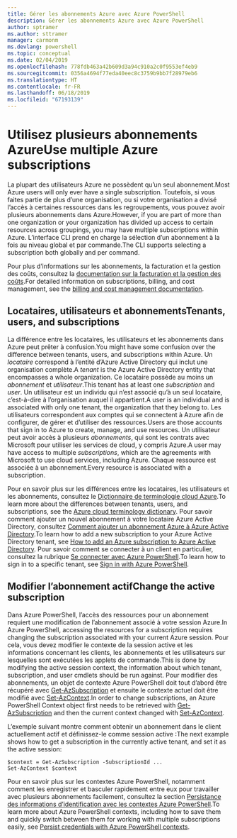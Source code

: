 ```yaml
---
title: Gérer les abonnements Azure avec Azure PowerShell
description: Gérer les abonnements Azure avec Azure PowerShell
author: sptramer
ms.author: sttramer
manager: carmonm
ms.devlang: powershell
ms.topic: conceptual
ms.date: 02/04/2019
ms.openlocfilehash: 778fdb463a42b609d3a94c910a2c0f9553ef4eb9
ms.sourcegitcommit: 0356a4694f77eda40eec8c3759b9bb7f28979eb6
ms.translationtype: HT
ms.contentlocale: fr-FR
ms.lasthandoff: 06/18/2019
ms.locfileid: "67193139"
---
```

# <a name="use-multiple-azure-subscriptions"></a><span data-ttu-id="0ed6d-103">Utilisez plusieurs abonnements Azure</span><span class="sxs-lookup"><span data-stu-id="0ed6d-103">Use multiple Azure subscriptions</span></span>

<span data-ttu-id="0ed6d-104">La plupart des utilisateurs Azure ne possèdent qu’un seul abonnement.</span><span class="sxs-lookup"><span data-stu-id="0ed6d-104">Most Azure users will only ever have a single subscription.</span></span> <span data-ttu-id="0ed6d-105">Toutefois, si vous faites partie de plus d’une organisation, ou si votre organisation a divisé l’accès à certaines ressources dans les regroupements, vous pouvez avoir plusieurs abonnements dans Azure.</span><span class="sxs-lookup"><span data-stu-id="0ed6d-105">However, if you are part of more than one organization or your organization has divided up access to certain resources across groupings, you may have multiple subscriptions within Azure.</span></span> <span data-ttu-id="0ed6d-106">L’interface CLI prend en charge la sélection d’un abonnement à la fois au niveau global et par commande.</span><span class="sxs-lookup"><span data-stu-id="0ed6d-106">The CLI supports selecting a subscription both globally and per command.</span></span>

<span data-ttu-id="0ed6d-107">Pour plus d’informations sur les abonnements, la facturation et la gestion des coûts, consultez la [documentation sur la facturation et la gestion des coûts](/azure/billing/).</span><span class="sxs-lookup"><span data-stu-id="0ed6d-107">For detailed information on subscriptions, billing, and cost management, see the [billing and cost management documentation](/azure/billing/).</span></span>

## <a name="tenants-users-and-subscriptions"></a><span data-ttu-id="0ed6d-108">Locataires, utilisateurs et abonnements</span><span class="sxs-lookup"><span data-stu-id="0ed6d-108">Tenants, users, and subscriptions</span></span>

<span data-ttu-id="0ed6d-109">La différence entre les locataires, les utilisateurs et les abonnements dans Azure peut prêter à confusion.</span><span class="sxs-lookup"><span data-stu-id="0ed6d-109">You might have some confusion over the difference between tenants, users, and subscriptions within Azure.</span></span> <span data-ttu-id="0ed6d-110">Un _locataire_ correspond à l’entité d’Azure Active Directory qui inclut une organisation complète.</span><span class="sxs-lookup"><span data-stu-id="0ed6d-110">A _tenant_ is the Azure Active Directory entity that encompasses a whole organization.</span></span> <span data-ttu-id="0ed6d-111">Ce locataire possède au moins un _abonnement_ et _utilisateur_.</span><span class="sxs-lookup"><span data-stu-id="0ed6d-111">This tenant has at least one _subscription_ and _user_.</span></span> <span data-ttu-id="0ed6d-112">Un utilisateur est un individu qui n’est associé qu’à un seul locataire, c’est-à-dire à l’organisation auquel il appartient.</span><span class="sxs-lookup"><span data-stu-id="0ed6d-112">A user is an individual and is associated with only one tenant, the organization that they belong to.</span></span> <span data-ttu-id="0ed6d-113">Les utilisateurs correspondent aux comptes qui se connectent à Azure afin de configurer, de gérer et d’utiliser des ressources.</span><span class="sxs-lookup"><span data-stu-id="0ed6d-113">Users are those accounts that sign in to Azure to create, manage, and use resources.</span></span>
<span data-ttu-id="0ed6d-114">Un utilisateur peut avoir accès à plusieurs _abonnements_, qui sont les contrats avec Microsoft pour utiliser les services de cloud, y compris Azure.</span><span class="sxs-lookup"><span data-stu-id="0ed6d-114">A user may have access to multiple _subscriptions_, which are the agreements with Microsoft to use cloud services, including Azure.</span></span> <span data-ttu-id="0ed6d-115">Chaque ressource est associée à un abonnement.</span><span class="sxs-lookup"><span data-stu-id="0ed6d-115">Every resource is associated with a subscription.</span></span>

<span data-ttu-id="0ed6d-116">Pour en savoir plus sur les différences entre les locataires, les utilisateurs et les abonnements, consultez le [Dictionnaire de terminologie cloud Azure](/azure/azure-glossary-cloud-terminology).</span><span class="sxs-lookup"><span data-stu-id="0ed6d-116">To learn more about the differences between tenants, users, and subscriptions, see the [Azure cloud terminology dictionary](/azure/azure-glossary-cloud-terminology).</span></span>  <span data-ttu-id="0ed6d-117">Pour savoir comment ajouter un nouvel abonnement à votre locataire Azure Active Directory, consultez [Comment ajouter un abonnement Azure à Azure Active Directory](/azure/active-directory/active-directory-how-subscriptions-associated-directory).</span><span class="sxs-lookup"><span data-stu-id="0ed6d-117">To learn how to add a new subscription to your Azure Active Directory tenant, see [How to add an Azure subscription to Azure Active Directory](/azure/active-directory/active-directory-how-subscriptions-associated-directory).</span></span>
<span data-ttu-id="0ed6d-118">Pour savoir comment se connecter à un client en particulier, consultez la rubrique [Se connecter avec Azure PowerShell](/powershell/azure/authenticate-azureps).</span><span class="sxs-lookup"><span data-stu-id="0ed6d-118">To learn how to sign in to a specific tenant, see [Sign in with Azure PowerShell](/powershell/azure/authenticate-azureps).</span></span>

## <a name="change-the-active-subscription"></a><span data-ttu-id="0ed6d-119">Modifier l’abonnement actif</span><span class="sxs-lookup"><span data-stu-id="0ed6d-119">Change the active subscription</span></span>

<span data-ttu-id="0ed6d-120">Dans Azure PowerShell, l’accès des ressources pour un abonnement requiert une modification de l’abonnement associé à votre session Azure.</span><span class="sxs-lookup"><span data-stu-id="0ed6d-120">In Azure PowerShell, accessing the resources for a subscription requires changing the subscription associated with your current Azure session.</span></span>
<span data-ttu-id="0ed6d-121">Pour cela, vous devez modifier le contexte de la session active et les informations concernant les clients, les abonnements et les utilisateurs sur lesquelles sont exécutées les applets de commande.</span><span class="sxs-lookup"><span data-stu-id="0ed6d-121">This is done by modifying the active session context, the information about which tenant, subscription, and user cmdlets should be run against.</span></span>
<span data-ttu-id="0ed6d-122">Pour modifier des abonnements, un objet de contexte Azure PowerShell doit tout d’abord être récupéré avec [Get-AzSubscription](/powershell/module/az.accounts/get-azsubscription) et ensuite le contexte actuel doit être modifié avec [Set-AzContext](/powershell/module/az.accounts/set-azcontext).</span><span class="sxs-lookup"><span data-stu-id="0ed6d-122">In order to change subscriptions, an Azure PowerShell Context object first needs to be retrieved with [Get-AzSubscription](/powershell/module/az.accounts/get-azsubscription) and then the current context changed with [Set-AzContext](/powershell/module/az.accounts/set-azcontext).</span></span>

<span data-ttu-id="0ed6d-123">L’exemple suivant montre comment obtenir un abonnement dans le client actuellement actif et définissez-le comme session active :</span><span class="sxs-lookup"><span data-stu-id="0ed6d-123">The next example shows how to get a subscription in the currently active tenant, and set it as the active session:</span></span>

```powershell-interactive
$context = Get-AzSubscription -SubscriptionId ...
Set-AzContext $context
```

<span data-ttu-id="0ed6d-124">Pour en savoir plus sur les contextes Azure PowerShell, notamment comment les enregistrer et basculer rapidement entre eux pour travailler avec plusieurs abonnements facilement, consultez la section [Persistance des informations d’identification avec les contextes Azure PowerShell](context-persistence.md).</span><span class="sxs-lookup"><span data-stu-id="0ed6d-124">To learn more about Azure PowerShell contexts, including how to save them and quickly switch between them for working with multiple subscriptions easily, see [Persist credentials with Azure PowerShell contexts](context-persistence.md).</span></span>
